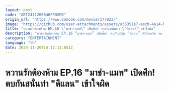 ```yaml
---
layout: post
code: "ART2411260646FFOGM5"
origin_url: "https://www.sanook.com/movie/177023/"
image: "https://github.com/user-attachments/assets/a55351e7-aecb-4a14-b3e6-41cb511ed230"
title: "หวานรักต้องห้าม EP.16 \"มาช่า-แมท\" เปิดศึก! ตบกันสนั่นทำ \"ดีแลน\" เข้าใจผิด"
description: "หวานรักต้องห้าม EP.16 “มาช่า-แมท” เปิดศึก! ตบกันสนั่น “ดีแลน” หัวร้อนจัด จน “เจนนี่” พากลับบ้าน คืนนี้ ทีมเคท VS ทีมลิน มวยคู่เอกขึ้นสังเวียน!"
category: "ENTERTAINMENT"
language: "th"
date: 2024-11-26T14:12:13.851Z
---
```


# หวานรักต้องห้าม EP.16 "มาช่า-แมท" เปิดศึก! ตบกันสนั่นทำ "ดีแลน" เข้าใจผิด